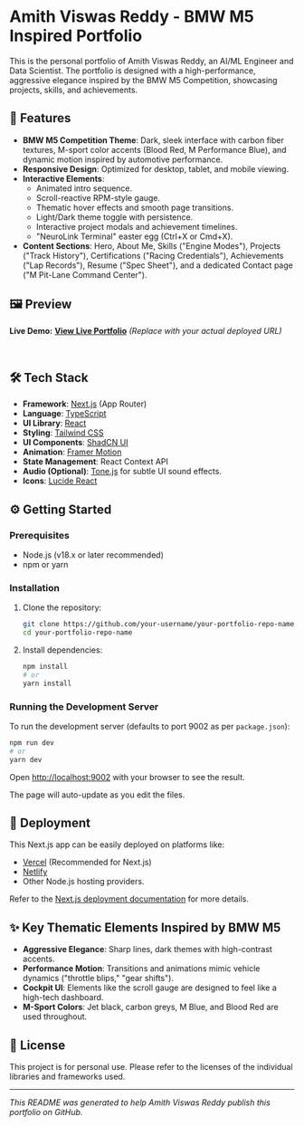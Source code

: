 
# Amith Viswas Reddy - BMW M5 Inspired Portfolio

This is the personal portfolio of Amith Viswas Reddy, an AI/ML Engineer and Data Scientist. The portfolio is designed with a high-performance, aggressive elegance inspired by the BMW M5 Competition, showcasing projects, skills, and achievements.

## 🚀 Features

*   **BMW M5 Competition Theme**: Dark, sleek interface with carbon fiber textures, M-sport color accents (Blood Red, M Performance Blue), and dynamic motion inspired by automotive performance.
*   **Responsive Design**: Optimized for desktop, tablet, and mobile viewing.
*   **Interactive Elements**:
    *   Animated intro sequence.
    *   Scroll-reactive RPM-style gauge.
    *   Thematic hover effects and smooth page transitions.
    *   Light/Dark theme toggle with persistence.
    *   Interactive project modals and achievement timelines.
    *   "NeuroLink Terminal" easter egg (Ctrl+X or Cmd+X).
*   **Content Sections**: Hero, About Me, Skills ("Engine Modes"), Projects ("Track History"), Certifications ("Racing Credentials"), Achievements ("Lap Records"), Resume ("Spec Sheet"), and a dedicated Contact page ("M Pit-Lane Command Center").

## 🖼️ Preview

**Live Demo:** [**View Live Portfolio**](https://avr-portfolio-m5.netlify.app/) <em>(Replace with your actual deployed URL)</em>

<br />

<!-- Add a GIF or a few screenshots here -->
<!-- Example: -->
<!-- ![Portfolio Screenshot 1](https://example.com/path/to/screenshot1.png) -->
<!-- ![Portfolio GIF](https://example.com/path/to/portfolio.gif) -->

## 🛠️ Tech Stack

*   **Framework**: [Next.js](https://nextjs.org/) (App Router)
*   **Language**: [TypeScript](https://www.typescriptlang.org/)
*   **UI Library**: [React](https://reactjs.org/)
*   **Styling**: [Tailwind CSS](https://tailwindcss.com/)
*   **UI Components**: [ShadCN UI](https://ui.shadcn.com/)
*   **Animation**: [Framer Motion](https://www.framer.com/motion/)
*   **State Management**: React Context API
*   **Audio (Optional)**: [Tone.js](https://tonejs.github.io/) for subtle UI sound effects.
*   **Icons**: [Lucide React](https://lucide.dev/)

## ⚙️ Getting Started

### Prerequisites

*   Node.js (v18.x or later recommended)
*   npm or yarn

### Installation

1.  Clone the repository:
    ```bash
    git clone https://github.com/your-username/your-portfolio-repo-name.git
    cd your-portfolio-repo-name
    ```
2.  Install dependencies:
    ```bash
    npm install
    # or
    yarn install
    ```

### Running the Development Server

To run the development server (defaults to port 9002 as per `package.json`):
```bash
npm run dev
# or
yarn dev
```
Open [http://localhost:9002](http://localhost:9002) with your browser to see the result.

The page will auto-update as you edit the files.

## 🚀 Deployment

This Next.js app can be easily deployed on platforms like:
*   [Vercel](https://vercel.com/) (Recommended for Next.js)
*   [Netlify](https://www.netlify.com/)
*   Other Node.js hosting providers.

Refer to the [Next.js deployment documentation](https://nextjs.org/docs/deployment) for more details.

## ✨ Key Thematic Elements Inspired by BMW M5

*   **Aggressive Elegance**: Sharp lines, dark themes with high-contrast accents.
*   **Performance Motion**: Transitions and animations mimic vehicle dynamics ("throttle blips," "gear shifts").
*   **Cockpit UI**: Elements like the scroll gauge are designed to feel like a high-tech dashboard.
*   **M-Sport Colors**: Jet black, carbon greys, M Blue, and Blood Red are used throughout.

## 📄 License

This project is for personal use. Please refer to the licenses of the individual libraries and frameworks used.

---

_This README was generated to help Amith Viswas Reddy publish this portfolio on GitHub._
